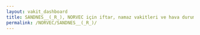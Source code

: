 ```yaml
---
layout: vakit_dashboard
title: SANDNES__(_R_), NORVEC için iftar, namaz vakitleri ve hava durumu - ilçe/eyalet seç
permalink: /NORVEC/SANDNES__(_R_)/
---
```


<script type="text/javascript">
  var GLOBAL_COUNTRY = 'NORVEC';
  var GLOBAL_CITY = 'SANDNES__(_R_)';
  var GLOBAL_STATE = '';
  var lat = 72;
  var lon = 21;
</script>
